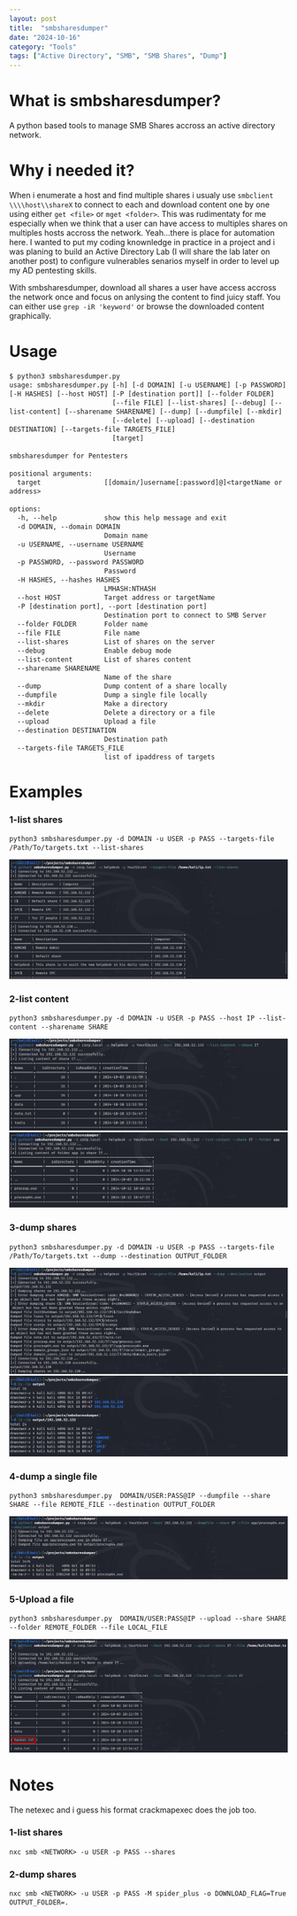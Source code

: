 ```yaml
---
layout: post
title:  "smbsharesdumper"
date: "2024-10-16"
category: "Tools"
tags: ["Active Directory", "SMB", "SMB Shares", "Dump"]
---
```



# What is smbsharesdumper?
A python based tools to manage SMB Shares accross an active directory network.

# Why i needed it?
When i enumerate a host and find multiple shares i usualy use `smbclient \\\\host\\shareX` to connect to each and download content one by one using either `get <file>` or `mget <folder>`. This was rudimentaty for me especially when we think that a user can have access to multiples shares on multiples hosts accross the network. Yeah...there is place for automation here. I wanted to put my coding knownledge in practice in a project and i was planing to build an Active Directory Lab (I will share the lab later on another post) to configure vulnerables senarios myself in order to level up my AD pentesting skills.

With smbsharesdumper, download all shares a user have access accross the network once and focus on anlysing the content to find juicy staff. You can either use `grep -iR 'keyword'` or browse the downloaded content graphically.

# Usage
```
$ python3 smbsharesdumper.py                                                                    
usage: smbsharesdumper.py [-h] [-d DOMAIN] [-u USERNAME] [-p PASSWORD] [-H HASHES] [--host HOST] [-P [destination port]] [--folder FOLDER]
                          [--file FILE] [--list-shares] [--debug] [--list-content] [--sharename SHARENAME] [--dump] [--dumpfile] [--mkdir]
                          [--delete] [--upload] [--destination DESTINATION] [--targets-file TARGETS_FILE]
                          [target]

smbsharesdumper for Pentesters

positional arguments:
  target                [[domain/]username[:password]@]<targetName or address>

options:
  -h, --help            show this help message and exit
  -d DOMAIN, --domain DOMAIN
                        Domain name
  -u USERNAME, --username USERNAME
                        Username
  -p PASSWORD, --password PASSWORD
                        Password
  -H HASHES, --hashes HASHES
                        LMHASH:NTHASH
  --host HOST           Target address or targetName
  -P [destination port], --port [destination port]
                        Destination port to connect to SMB Server
  --folder FOLDER       Folder name
  --file FILE           File name
  --list-shares         List of shares on the server
  --debug               Enable debug mode
  --list-content        List of shares content
  --sharename SHARENAME
                        Name of the share
  --dump                Dump content of a share locally
  --dumpfile            Dump a single file locally
  --mkdir               Make a directory
  --delete              Delete a directory or a file
  --upload              Upload a file
  --destination DESTINATION
                        Destination path
  --targets-file TARGETS_FILE
                        list of ipaddress of targets
```

# Examples

### 1-list shares
```
python3 smbsharesdumper.py -d DOMAIN -u USER -p PASS --targets-file /Path/To/targets.txt --list-shares
```
![list-shares](./assets/img/tools/smbsharesdumper1.png)
<br>

### 2-list content
```
python3 smbsharesdumper.py -d DOMAIN -u USER -p PASS --host IP --list-content --sharename SHARE
```
![list-shares](./assets/img/tools/smb_listcontent1.png)<br>
![list-shares](./assets/img/tools/smb_listcontent2.png)

### 3-dump shares
```
python3 smbsharesdumper.py -d DOMAIN -u USER -p PASS --targets-file /Path/To/targets.txt --dump --destination OUTPUT_FOLDER
```
![list-shares](./assets/img/tools/smbsharesdumper2.png)<br>
![list-shares](./assets/img/tools/smb_dump2.png)

### 4-dump a single file
```
python3 smbsharesdumper.py  DOMAIN/USER:PASS@IP --dumpfile --share SHARE --file REMOTE_FILE --destination OUTPUT_FOLDER
```
![list-shares](./assets/img/tools/smb_dumpfile.png)
<br>

### 5-Upload a file
```
python3 smbsharesdumper.py  DOMAIN/USER:PASS@IP --upload --share SHARE --folder REMOTE_FOLDER --file LOCAL_FILE
```
![list-shares](./assets/img/tools/smb_uploqd.png)
<br>

# Notes
The netexec and i guess his format crackmapexec does the job too.

### 1-list shares
```
nxc smb <NETWORK> -u USER -p PASS --shares
```

### 2-dump shares
```
nxc smb <NETWORK> -u USER -p PASS -M spider_plus -o DOWNLOAD_FLAG=True OUTPUT_FOLDER=.
```
